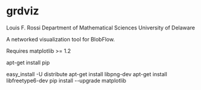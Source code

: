 

grdviz
======

Louis F. Rossi
Department of Mathematical Sciences
University of Delaware

A networked visualization tool for BlobFlow.


Requires matplotlib >= 1.2

apt-get install pip

easy_install -U distribute
apt-get install libpng-dev
apt-get install libfreetype6-dev
pip install --upgrade matplotlib
